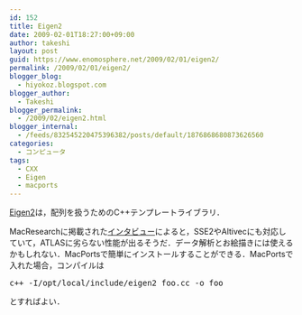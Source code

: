 ```yaml
---
id: 152
title: Eigen2
date: 2009-02-01T18:27:00+09:00
author: takeshi
layout: post
guid: https://www.enomosphere.net/2009/02/01/eigen2/
permalink: /2009/02/01/eigen2/
blogger_blog:
  - hiyokoz.blogspot.com
blogger_author:
  - Takeshi
blogger_permalink:
  - /2009/02/eigen2.html
blogger_internal:
  - /feeds/832545220475396382/posts/default/1876868680873626560
categories:
  - コンピュータ
tags:
  - CXX
  - Eigen
  - macports
---
```

<a href="http://eigen.tuxfamily.org/">Eigen2</a>は，配列を扱うためのC++テンプレートライブラリ．

MacResearchに掲載された<a href="http://www.macresearch.org/interview-eigen-matrix-library">インタビュー</a>によると，SSE2やAltivecにも対応していて，ATLASに劣らない性能が出るそうだ．データ解析とお絵描きには使えるかもしれない．MacPortsで簡単にインストールすることができる．MacPortsで入れた場合，コンパイルは
<pre>c++ -I/opt/local/include/eigen2 foo.cc -o foo</pre>
とすればよい．